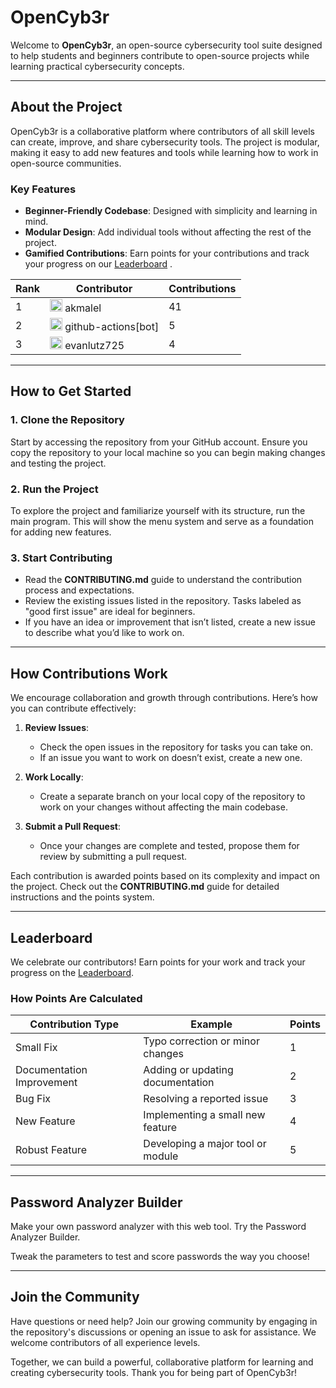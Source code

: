 # OpenCyb3r

Welcome to **OpenCyb3r**, an open-source cybersecurity tool suite designed to help students and beginners contribute to open-source projects while learning practical cybersecurity concepts.

---

## About the Project
OpenCyb3r is a collaborative platform where contributors of all skill levels can create, improve, and share cybersecurity tools. The project is modular, making it easy to add new features and tools while learning how to work in open-source communities.

### Key Features
- **Beginner-Friendly Codebase**: Designed with simplicity and learning in mind.
- **Modular Design**: Add individual tools without affecting the rest of the project.
- **Gamified Contributions**: Earn points for your contributions and track your progress on our [Leaderboard](https://akmalel.github.io/OpenCyb3r/leaderboard.html) .


<!-- LEADERBOARD START -->
| Rank | Contributor | Contributions |
|------|-------------|----------------|
| 1 | <img src='https://avatars.githubusercontent.com/u/31905836?v=4' width='20' height='20'> akmalel | 41 |
| 2 | <img src='https://avatars.githubusercontent.com/in/15368?v=4' width='20' height='20'> github-actions[bot] | 5 |
| 3 | <img src='https://avatars.githubusercontent.com/u/36962977?v=4' width='20' height='20'> evanlutz725 | 4 |

<!-- LEADERBOARD END -->


---

## How to Get Started

### 1. Clone the Repository
Start by accessing the repository from your GitHub account. Ensure you copy the repository to your local machine so you can begin making changes and testing the project.

### 2. Run the Project
To explore the project and familiarize yourself with its structure, run the main program. This will show the menu system and serve as a foundation for adding new features.

### 3. Start Contributing
- Read the **CONTRIBUTING.md** guide to understand the contribution process and expectations.
- Review the existing issues listed in the repository. Tasks labeled as "good first issue" are ideal for beginners.
- If you have an idea or improvement that isn’t listed, create a new issue to describe what you’d like to work on.

---

## How Contributions Work
We encourage collaboration and growth through contributions. Here’s how you can contribute effectively:

1. **Review Issues**:
   - Check the open issues in the repository for tasks you can take on.
   - If an issue you want to work on doesn’t exist, create a new one.

2. **Work Locally**:
   - Create a separate branch on your local copy of the repository to work on your changes without affecting the main codebase.

3. **Submit a Pull Request**:
   - Once your changes are complete and tested, propose them for review by submitting a pull request.

Each contribution is awarded points based on its complexity and impact on the project. Check out the **CONTRIBUTING.md** guide for detailed instructions and the points system.

---

## Leaderboard
We celebrate our contributors! Earn points for your work and track your progress on the [Leaderboard](https://akmalel.github.io/OpenCyb3r/leaderboard.html).

### How Points Are Calculated
| Contribution Type          | Example                            | Points |
|----------------------------|------------------------------------|--------|
| Small Fix                  | Typo correction or minor changes  | 1      |
| Documentation Improvement  | Adding or updating documentation  | 2      |
| Bug Fix                    | Resolving a reported issue         | 3      |
| New Feature                | Implementing a small new feature  | 4      |
| Robust Feature             | Developing a major tool or module | 5      |

---

## Password Analyzer Builder
Make your own password analyzer with this web tool. Try the Password Analyzer Builder.

Tweak the parameters to test and score passwords the way you choose! 

---

## Join the Community
Have questions or need help? Join our growing community by engaging in the repository's discussions or opening an issue to ask for assistance. We welcome contributors of all experience levels.


Together, we can build a powerful, collaborative platform for learning and creating cybersecurity tools. Thank you for being part of OpenCyb3r!
